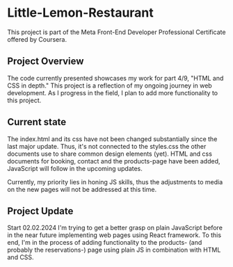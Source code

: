 # Little-Lemon-Restaurant
This project is part of the Meta Front-End Developer Professional Certificate offered by Coursera.

## Project Overview
The code currently presented showcases my work for part 4/9, "HTML and CSS in depth." This project is a reflection of my ongoing journey in web development. As I progress in the field, I plan to add more functionality to this project.

## Current state
The index.html and its css have not been changed substantially since the last major update. Thus, it's not connected to the styles.css the other documents use to share common design elements (yet).
HTML and css documents for booking, contact and the products-page have been added, JavaScript will follow in the upcoming updates.

Currently, my priority lies in honing JS skills, thus the adjustments to media on the new pages will not be addressed at this time. 

## Project Update
Start 02.02.2024 I'm trying to get a better grasp on plain JavaScript before in the near future implementing web pages using React framework. To this end, I'm in the process of adding functionality to the products- (and probably the reservations-) page using plain JS in combination with HTML and CSS.